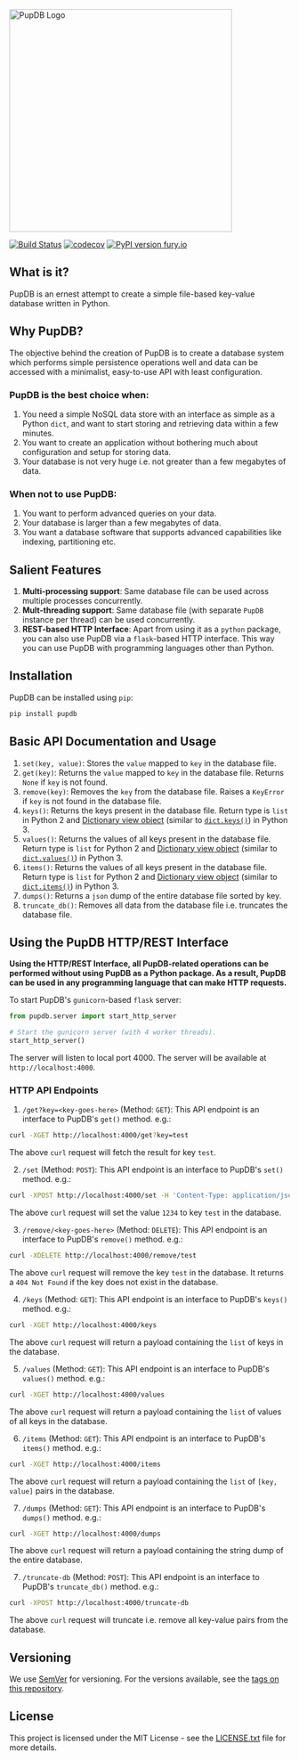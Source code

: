<img src="https://raw.githubusercontent.com/tuxmonk/pupdb/master/logo.png" alt="PupDB Logo" width="400"/>

[![Build Status](https://travis-ci.org/tuxmonk/pupdb.svg?branch=master)](https://travis-ci.org/tuxmonk/pupdb) [![codecov](https://codecov.io/gh/tuxmonk/pupdb/branch/master/graph/badge.svg)](https://codecov.io/gh/tuxmonk/pupdb) [![PyPI version fury.io](https://badge.fury.io/py/pupdb.svg)](https://pypi.python.org/pypi/pupdb/)

## What is it?

PupDB is an ernest attempt to create a simple file-based key-value database written in Python.

## Why PupDB?

The objective behind the creation of PupDB is to create a database system which performs simple persistence operations well and data can be accessed with a minimalist, easy-to-use API with least configuration.

### PupDB is the best choice when:

1. You need a simple NoSQL data store with an interface as simple as a Python `dict`, and want to start storing and retrieving data within a few minutes.
2. You want to create an application without bothering much about configuration and setup for storing data.
3. Your database is not very huge i.e. not greater than a few megabytes of data.

### When not to use PupDB:

1. You want to perform advanced queries on your data.
2. Your database is larger than a few megabytes of data.
3. You want a database software that supports advanced capabilities like indexing, partitioning etc.

## Salient Features

1. **Multi-processing support**: Same database file can be used across multiple processes concurrently.
2. **Mult-threading support**: Same database file (with separate `PupDB` instance per thread) can be used concurrently.
3. **REST-based HTTP Interface**: Apart from using it as a `python` package, you can also use PupDB via a `flask`-based HTTP interface. This way you can use PupDB with programming languages other than Python.

## Installation

PupDB can be installed using `pip`:

```bash
pip install pupdb
```

## Basic API Documentation and Usage

1. `set(key, value)`: Stores the `value` mapped to `key` in the database file.
2. `get(key)`: Returns the `value` mapped to `key` in the database file. Returns `None` if `key` is not found.
3. `remove(key)`: Removes the `key` from the database file. Raises a `KeyError` if `key` is not found in the database file.
4. `keys()`: Returns the keys present in the database file. Return type is `list` in Python 2 and [Dictionary view object](https://docs.python.org/3.8/library/stdtypes.html?highlight=keys#dict-views) (similar to [`dict.keys()`](https://docs.python.org/3.8/library/stdtypes.html?highlight=keys#dict.keys)) in Python 3.
5. `values()`: Returns the values of all keys present in the database file. Return type is `list` for Python 2 and [Dictionary view object](https://docs.python.org/3.8/library/stdtypes.html?highlight=keys#dict-views) (similar to [`dict.values()`](https://docs.python.org/3.8/library/stdtypes.html?highlight=keys#dict.values)) in Python 3.
6. `items()`: Returns the values of all keys present in the database file. Return type is `list` for Python 2 and [Dictionary view object](https://docs.python.org/3.8/library/stdtypes.html?highlight=keys#dict-views) (similar to [`dict.items()`](https://docs.python.org/3.8/library/stdtypes.html?highlight=keys#dict.items)) in Python 3.
7. `dumps()`: Returns a `json` dump of the entire database file sorted by key.
8. `truncate_db()`: Removes all data from the database file i.e. truncates the database file.

## Using the PupDB HTTP/REST Interface

**Using the HTTP/REST Interface, all PupDB-related operations can be performed without using PupDB as a Python package. As a result, PupDB can be used in any programming language that can make HTTP requests.**

To start PupDB's `gunicorn`-based `flask` server:

```python
from pupdb.server import start_http_server

# Start the gunicorn server (with 4 worker threads).
start_http_server()
```

The server will listen to local port 4000. The server will be available at `http://localhost:4000`.

### HTTP API Endpoints

1. `/get?key=<key-goes-here>` (Method: `GET`): This API endpoint is an interface to PupDB's `get()` method. e.g.:

```bash
curl -XGET http://localhost:4000/get?key=test
```

The above `curl` request will fetch the result for key `test`.

2. `/set` (Method: `POST`): This API endpoint is an interface to PupDB's `set()` method. e.g.:

```bash
curl -XPOST http://localhost:4000/set -H 'Content-Type: application/json' -d '{"key": "test", "value": "1234"}'
```

The above `curl` request will set the value `1234` to key `test` in the database.

3. `/remove/<key-goes-here>` (Method: `DELETE`): This API endpoint is an interface to PupDB's `remove()` method. e.g.:

```bash
curl -XDELETE http://localhost:4000/remove/test
```

The above `curl` request will remove the key `test` in the database. It returns a `404 Not Found` if the key does not exist in the database.

4. `/keys` (Method: `GET`): This API endpoint is an interface to PupDB's `keys()` method. e.g.:

```bash
curl -XGET http://localhost:4000/keys
```

The above `curl` request will return a payload containing the `list` of keys in the database.

5. `/values` (Method: `GET`): This API endpoint is an interface to PupDB's `values()` method. e.g.:

```bash
curl -XGET http://localhost:4000/values
```

The above `curl` request will return a payload containing the `list` of values of all keys in the database.

6. `/items` (Method: `GET`): This API endpoint is an interface to PupDB's `items()` method. e.g.:

```bash
curl -XGET http://localhost:4000/items
```

The above `curl` request will return a payload containing the `list` of `[key, value]` pairs in the database.

7. `/dumps` (Method: `GET`): This API endpoint is an interface to PupDB's `dumps()` method. e.g.:

```bash
curl -XGET http://localhost:4000/dumps
```

The above `curl` request will return a payload containing the string dump of the entire database.

7. `/truncate-db` (Method: `POST`): This API endpoint is an interface to PupDB's `truncate_db()` method. e.g.:

```bash
curl -XPOST http://localhost:4000/truncate-db
```

The above `curl` request will truncate i.e. remove all key-value pairs from the database.

## Versioning

We use [SemVer](http://semver.org/) for versioning. For the versions available,
see the
[tags on this repository](https://github.com/tuxmonk/pupdb/tags).

## License

This project is licensed under the MIT License - see the
[LICENSE.txt](https://github.com/tuxmonk/pupdb/blob/master/LICENSE.txt) file for more details.
